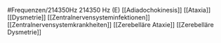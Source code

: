 #Frequenzen/214350Hz
214350 Hz (E)
[[Adiadochokinesis]]
[[Ataxia]]
[[Dysmetrie]]
[[Zentralnervensysteminfektionen]]
[[Zentralnervensystemkrankheiten]]
[[Zerebelläre Ataxie]]
[[Zerebelläre Dysmetrie]]
